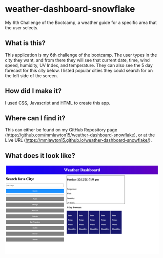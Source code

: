 # weather-dashboard-snowflake
My 6th Challenge of the Bootcamp, a weather guide for a specific area that the user selects.

## What is this?
This application is my 6th challenge of the bootcamp. The user types in the city they want, and from there they will see that current date, time, wind speed, humidity, UV Index, and temperature. They can also see the 5 day forecast for this city below. I listed popular cities they could search for on the left side of the screen.

## How did I make it?
I used CSS, Javascript and HTML to create this app. 

## Where can I find it?
This can either be found on my GitHub Repository page (https://github.com/mmlawton15/weather-dashboard-snowflake), or at the Live URL (https://mmlawton15.github.io/weather-dashboard-snowflake/).

## What does it look like?
![image](./assets/weatherDhasboard.jpg)